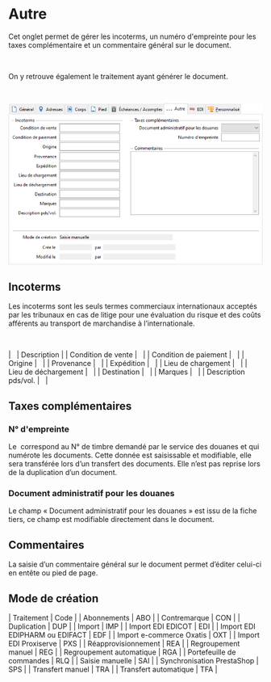 # Autre


Cet onglet permet de gérer les incoterms, un numéro d'empreinte pour les taxes complémentaire et un commentaire général sur le document.


 


On y retrouve également le traitement ayant générer le document.


 


![](OngletAutre.png)


## Incoterms


Les incoterms sont les seuls termes commerciaux internationaux acceptés par les tribunaux en cas de litige pour une évaluation du risque et des coûts afférents au transport de marchandise à l’internationale.


 







|   | Description |
| Condition de vente |   |
| Condition de paiement |   |
| Origine |   |
| Provenance |   |
| Expédition |   |
| Lieu de chargement |   |
| Lieu de déchargement |   |
| Destination |   |
| Marques |   |
| Description pds/vol. |   |


## Taxes complémentaires


### N° d'empreinte


Le  correspond au N° de timbre demandé par le service des douanes et qui numérote les documents. Cette donnée est saisissable et modifiable, elle sera transférée lors d’un transfert des documents. Elle n’est pas reprise lors de la duplication d’un document.


### Document administratif pour les douanes


Le champ « Document administratif pour les douanes » est issu de la fiche tiers, ce champ est modifiable directement dans le document.


## Commentaires


La saisie d’un commentaire général sur le document permet d’éditer celui-ci en entête ou pied de page.


## Mode de création







| Traitement | Code |
| Abonnements | ABO |
| Contremarque | CON |
| Duplication | DUP |
| Import | IMP |
| Import EDI EDICOT | EDI |
| Import EDI EDIPHARM ou EDIFACT | EDF |
| Import e-commerce Oxatis | OXT |
| Import EDI Proxiserve | PXS |
| Réapprovisionnement | REA |
| Regroupement manuel | REG |
| Regroupement automatique | RGA |
| Portefeuille de commandes | RLQ |
| Saisie manuelle | SAI |
| Synchronisation PrestaShop | SPS |
| Transfert manuel | TRA |
| Transfert automatique | TFA |


 


